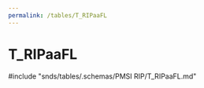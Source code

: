 ```yaml
---
permalink: /tables/T_RIPaaFL
---
```

# T\_RIPaaFL
<!-- SPDX-License-Identifier: MPL-2.0 -->

<!-- ATTENTION : Ne pas supprimer ou modifier la ligne ci-dessous -->
#include "snds/tables/.schemas/PMSI RIP/T_RIPaaFL.md"
<!-- ATTENTION : Ne pas supprimer ou modifier la ligne ci-dessus -->

